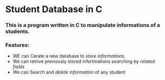 # Student Database in C
### This is a program written in C to manipulate informations of a students. 
### Features:
  * WE can Cerate a new database to *store informations*.
  * We can retrive previously stored infortmations *searching by related fields*
  * We can Search and *delete information* of any student

